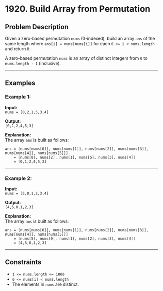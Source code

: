 # 1920. Build Array from Permutation

## Problem Description

Given a zero-based permutation `nums` (0-indexed), build an array `ans` of the same length where `ans[i] = nums[nums[i]]` for each `0 <= i < nums.length` and return it.

A zero-based permutation `nums` is an array of distinct integers from `0` to `nums.length - 1` (inclusive).

---

## Examples

### Example 1:
**Input:**  
`nums = [0,2,1,5,3,4]`  

**Output:**  
`[0,1,2,4,5,3]`  

**Explanation:**  
The array `ans` is built as follows:  
```
ans = [nums[nums[0]], nums[nums[1]], nums[nums[2]], nums[nums[3]], nums[nums[4]], nums[nums[5]]]
    = [nums[0], nums[2], nums[1], nums[5], nums[3], nums[4]]
    = [0,1,2,4,5,3]
```

---

### Example 2:
**Input:**  
`nums = [5,0,1,2,3,4]`  

**Output:**  
`[4,5,0,1,2,3]`  

**Explanation:**  
The array `ans` is built as follows:  
```
ans = [nums[nums[0]], nums[nums[1]], nums[nums[2]], nums[nums[3]], nums[nums[4]], nums[nums[5]]]
    = [nums[5], nums[0], nums[1], nums[2], nums[3], nums[4]]
    = [4,5,0,1,2,3]
```

---

## Constraints

- `1 <= nums.length <= 1000`
- `0 <= nums[i] < nums.length`
- The elements in `nums` are distinct.